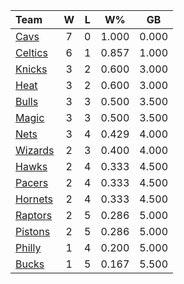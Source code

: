 | Team                            |  W  |  L  |  W%   |  GB   |
|:--------------------------------|:---:|:---:|:-----:|:-----:|
| [Cavs](/r/clevelandcavs)        |  7  |  0  | 1.000 | 0.000 |
| [Celtics](/r/bostonceltics)     |  6  |  1  | 0.857 | 1.000 |
| [Knicks](/r/NYKnicks)           |  3  |  2  | 0.600 | 3.000 |
| [Heat](/r/heat)                 |  3  |  2  | 0.600 | 3.000 |
| [Bulls](/r/chicagobulls)        |  3  |  3  | 0.500 | 3.500 |
| [Magic](/r/OrlandoMagic)        |  3  |  3  | 0.500 | 3.500 |
| [Nets](/r/GoNets)               |  3  |  4  | 0.429 | 4.000 |
| [Wizards](/r/washingtonwizards) |  2  |  3  | 0.400 | 4.000 |
| [Hawks](/r/AtlantaHawks)        |  2  |  4  | 0.333 | 4.500 |
| [Pacers](/r/pacers)             |  2  |  4  | 0.333 | 4.500 |
| [Hornets](/r/CharlotteHornets)  |  2  |  4  | 0.333 | 4.500 |
| [Raptors](/r/torontoraptors)    |  2  |  5  | 0.286 | 5.000 |
| [Pistons](/r/DetroitPistons)    |  2  |  5  | 0.286 | 5.000 |
| [Philly](/r/sixers)             |  1  |  4  | 0.200 | 5.000 |
| [Bucks](/r/MkeBucks)            |  1  |  5  | 0.167 | 5.500 |